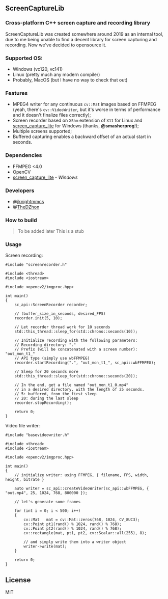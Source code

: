 ## ScreenCaptureLib
### Cross-platform C++ screen capture and recording library

ScreenCaptureLib was created somewhere around 2019 as an internal tool, due to me being unable to find a decent library for screen capturing and recording. Now we've decided to opensource it.

### Supported OS: 
- Windows (vc120, vc141)
- Linux (pretty much any modern compiler)
- Probably, MacOS (but I have no way to check that out)

### Features

- MPEG4 writer for any continuous `cv::Mat` images based on FFMPEG (yeah, there's `cv::VideoWriter`, but it's worse in terms of performance and it doesn't finalize files correctly);
- Screen recorder based on `XShm` extension of `X11` for Linux and [screen_capture_lite] for Windows (thanks, **@smasherprog**!);
- Multiple screens supported;
- Buffered capturing enables a backward offset of an actual start in seconds.

### Dependencies

- FFMPEG <4.0
- OpenCV
- [screen_capture_lite] - *Windows*

### Developers

- @[jknightmmcs]
- @[TheDZhon]

### How to build
> To be added later
> This is a stub

### Usage

Screen recording:
```
#include "screenrecorder.h"

#include <thread>
#include <iostream>

#include <opencv2/imgproc.hpp>

int main()
{
    sc_api::ScreenRecorder recorder;

	// (buffer_size_in_seconds, desired_FPS)
    recorder.init(5, 10);

	// Let recorder thread work for 10 seconds
    std::this_thread::sleep_for(std::chrono::seconds(10));

	// Initialize recording with the following parameters:
	// Recording directory: "."
	// Prefix (will be concatenated with a screen number): "out_mon_t1_"
	// API type (simply use wbFFMPEG)
    recorder.startRecording(".", "out_mon_t1_", sc_api::wbFFMPEG);
	
	// Sleep for 20 seconds more
    std::this_thread::sleep_for(std::chrono::seconds(20));
    
	// In the end, get a file named "out_mon_t1_0.mp4" 
	// in a desired directory, with the length of 25 seconds.
	// 5: buffered, from the first sleep 
	// 20: during the last sleep
    recorder.stopRecording();
	
	return 0;
}
```

Video file writer:

```
#include "basevideowriter.h"

#include <thread>
#include <iostream>

#include <opencv2/imgproc.hpp>

int main()
{
    // initialize writer: using FFMPEG, { filename, FPS, width, height, bitrate }
	
    auto writer = sc_api::createVideoWriter(sc_api::wbFFMPEG, { "out.mp4", 25, 1024, 768, 800000 });

	// let's generate some frames
	
    for (int i = 0; i < 500; i++)
    {
        cv::Mat   mat = cv::Mat::zeros(768, 1024, CV_8UC3);
        cv::Point pt1(rand() % 1024, rand() % 768);
        cv::Point pt2(rand() % 1024, rand() % 768);
        cv::rectangle(mat, pt1, pt2, cv::Scalar::all(255), 8);

		// and simply write them into a writer object
        writer->write(mat);
    }
	
	return 0;
}

```


## License

MIT

[screen_capture_lite]: <https://github.com/smasherprog/screen_capture_lite>
[jknightmmcs]: <https://github.com/jknightmmcs>
[TheDZhon]: <https://github.com/thedzhon>
